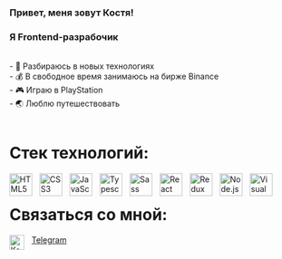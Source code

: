 ### Привет, меня зовут Костя!

### Я Frontend-разрабочик

<br/>
- 🚿 Разбираюсь в новых технологиях
  <br/>
- 💰 В свободное время занимаюсь на бирже Binance
  <br/>
- 🎮 Играю в PlayStation
  <br/>
- 🌏 Люблю путешествовать
  <br/>
<br/>

# Стек технологий:

<img align="left" src="https://cdn.jsdelivr.net/gh/devicons/devicon/icons/html5/html5-original.svg" alt="HTML5" height="40" style="padding-right:10px"/><img align="left" src="https://cdn.jsdelivr.net/gh/devicons/devicon/icons/css3/css3-original.svg" alt="CSS3" height="40" style="padding-right:10px"/><img align="left" src="https://cdn.jsdelivr.net/gh/devicons/devicon/icons/javascript/javascript-original.svg" alt="JavaScript" height="40" style="padding-right:10px"/><img align="left" src="https://cdn.jsdelivr.net/gh/devicons/devicon/icons/typescript/typescript-original.svg" alt="Typescript" height="40" style="padding-right:10px"/><img align="left" src="https://cdn.jsdelivr.net/gh/devicons/devicon/icons/sass/sass-original.svg" alt="Sass" height="40" style="padding-right:10px"/><img align="left" src="https://cdn.jsdelivr.net/gh/devicons/devicon/icons/react/react-original.svg" alt="React" height="40" style="padding-right:10px"/><img align="left" src="https://cdn.jsdelivr.net/gh/devicons/devicon/icons/redux/redux-original.svg" alt="Redux" height="40" style="padding-right:10px"/><img align="left" src="https://cdn.jsdelivr.net/gh/devicons/devicon/icons/nodejs/nodejs-original.svg" alt="Node.js" height="40" style="padding-right:10px"/><img align="left" src="https://cdn.jsdelivr.net/gh/devicons/devicon/icons/vscode/vscode-original.svg" alt="Visual Studio Code" height="40" style="padding-right:10px"/>

<br/>

# Связаться со мной:

<img align="left" alt="Konstantin_Ti
 | Telegram" width="26px" style="padding-right:10px" src="https://www.svgrepo.com/show/349527/telegram.svg"/> [Telegram]

[telegram]: https://t.me/Konstantin_Ti
